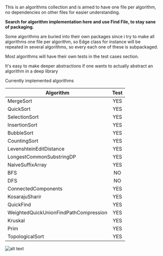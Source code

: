 This is an algorithms collection and is aimed to have one file per algorithm, no dependencies on other files for easier understanding. 

**Search for algorithm implementation here and use Find File, to stay sane of packaging.**

Some algorithms are buried into their own packages since i try to make all algorithms one file per algorithm, so Edge class for instance will be repeated in several algorithms, so every each one of these is subpackaged.

Most algorithms will have their own tests in the test cases section.

It's easy to make deeper abstractions if one wants to actually abstract an algorithm in a deep library

Currently implemented algorithms 

| Algorithm                                | Test          | 
| -----------------------------------------|:-------------:|
| MergeSort                                |     YES       |
| QuickSort                                |     YES       |
| SelectionSort                            |     YES       |
| InsertionSort                            |     YES       |
| BubbleSort                               |     YES       |
| CountingSort                             |     YES       |
| LevenshteinEditDistance                  |     YES       |
| LongestCommonSubstringDP                 |     YES       |
| NaiveSuffixArray                         |     YES       |
| BFS                                      |     NO        |
| DFS                                      |     NO        |
| ConnectedComponents                      |     YES       |
| KosarajuSharir                           |     YES       |
| QuickFind                                |     YES       |
| WeightedQuickUnionFindPathCompression    |     YES       |
| Kruskal                                  |     YES       |
| Prim                                     |     YES       |
| TopologicalSort                          |     YES       |

                    
![alt text](https://travis-ci.org/despondency/algorithms.svg?branch=master)


